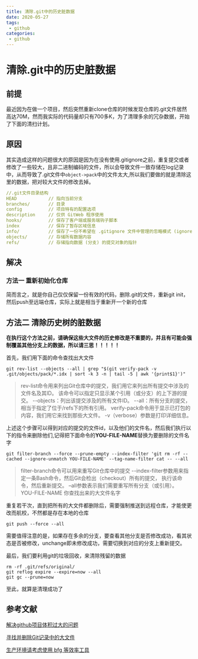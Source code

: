 ```yaml
---
title: 清除.git中的历史脏数据
date: 2020-05-27 
tags:
 - github
categories:
 - github
---
```




# 清除.git中的历史脏数据

## 前提

最近因为在做一个项目，然后突然重新clone仓库的时候发现仓库的.git文件居然高达70M，然而我实际的代码量却只有700多K，为了清理多余的冗杂数据，开始了下面的清扫计划。



## 原因

其实造成这样的问题很大的原因是因为在没有使用.gitignore之前，重复提交或者修改了一些较大，且非二进制编码的文件，所以会导致文件一致存储在log记录中，从而导致了.git文件中`object->pack`中的文件太大,所以我们要做的就是清除这里的数据，把对较大文件的修改去掉。

```yaml
//.git文件目录结构
HEAD  			// 指向当前分支
branches/   	// 目录
config  		// 项目特有的配置选项
description  	// 仅供 GitWeb 程序使用
hooks/  		// 保存了客户端或服务端钩子脚本
index  			// 保存了暂存区域信息
info/  			// 保存了一份不希望在 .gitignore 文件中管理的忽略模式 (ignored patterns) 的全局可执行文件
objects/  		// 存储所有数据内容
refs/  			// 存储指向数据 (分支) 的提交对象的指针
```

## 解决

### 方法一 重新初始化仓库

简而言之，就是你自己仅仅保留一份有效的代码，删除.git的文件，重新git init，然后push至远端仓库，实际上就是相当于重新开一个新的仓库

## 方法二 清除历史树的脏数据

**在执行这个方法之前，请确保这些大文件的历史修改是不重要的，并且有可能会强制覆盖其他分支上的数据，所以请三思！！！！！**

首先，我们用下面的命令查找出大文件

```shell
git rev-list --objects --all | grep "$(git verify-pack -v .git/objects/pack/*.idx | sort -k 3 -n | tail -5 | awk '{print$1}')"
```

> rev-list命令用来列出Git仓库中的提交，我们用它来列出所有提交中涉及的文件名及其ID。 该命令可以指定只显示某个引用（或分支）的上下游的提交。 
> --objects：列出该提交涉及的所有文件ID。 
> --all：所有分支的提交，相当于指定了位于/refs下的所有引用。 
> verify-pack命令用于显示已打包的内容，我们用它来找到那些大文件。 
> -v（verbose）参数是打印详细信息。

上述这个步骤可以得到对应的提交的文件id，以及他们的文件名，然后我们执行以下的指令来删除他们,记得把下面命令的**YOU-FILE-NAME**替换为要删除的文件名字

```shell
git filter-branch --force --prune-empty --index-filter 'git rm -rf --cached --ignore-unmatch YOU-FILE-NAME' --tag-name-filter cat -- --all
```

>filter-branch命令可以用来重写Git仓库中的提交 
>--index-filter参数用来指定一条Bash命令，然后Git会检出（checkout）所有的提交， 执行该命令，然后重新提交。 
>–all参数表示我们需要重写所有分支（或引用）。 
>YOU-FILE-NAME 你查找出来的大文件名字



重复若干次，直到把所有的大文件都删除后，需要强制推送到远程仓库，才能使更改而航校，不然都是存在本地的仓库

```shell
git push --force --all
```

需要值得注意的是，如果存在多余的分支，要查看其他分支是否修改成功，看其状态是否被修改，unchange即未修改成功，需要切换到对应的分支上重新提交。

最后，我们要利用git的垃圾回收，来清除残留的数据

```shell
rm -rf .git/refs/original/
git reflog expire --expire=now --all
git gc --prune=now

```

至此，就算是清理成功了



## 参考文献

[解决github项目体积过大的问题](https://juejin.im/post/5ce5043c518825240245beb7)

[寻找并删除Git记录中的大文件](https://harttle.land/2016/03/22/purge-large-files-in-gitrepo.html)

[生产环境请考虑使用 bfg 等效率工具](https://rtyley.github.io/bfg-repo-cleaner/)